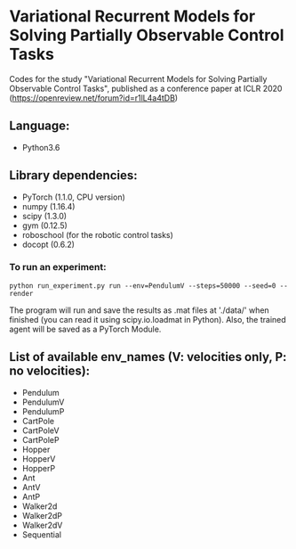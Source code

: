 # Variational Recurrent Models for Solving Partially Observable Control Tasks
Codes for the study "Variational Recurrent Models for Solving Partially Observable Control Tasks", published as a conference paper at ICLR 2020 (https://openreview.net/forum?id=r1lL4a4tDB)

## Language: 
- Python3.6

## Library dependencies:
- PyTorch (1.1.0, CPU version)
- numpy (1.16.4)
- scipy (1.3.0)
- gym (0.12.5)
- roboschool (for the robotic control tasks) 
- docopt (0.6.2)

### To run an experiment:

```
python run_experiment.py run --env=PendulumV --steps=50000 --seed=0 --render
```
The program will run and save the results as .mat files at './data/' when finished (you can read it using scipy.io.loadmat in Python). Also, the trained agent will be saved as a PyTorch Module.

## List of available env_names (V: velocities only, P: no velocities):
- Pendulum
- PendulumV
- PendulumP
- CartPole
- CartPoleV
- CartPoleP
- Hopper
- HopperV
- HopperP
- Ant
- AntV
- AntP
- Walker2d
- Walker2dP
- Walker2dV
- Sequential

